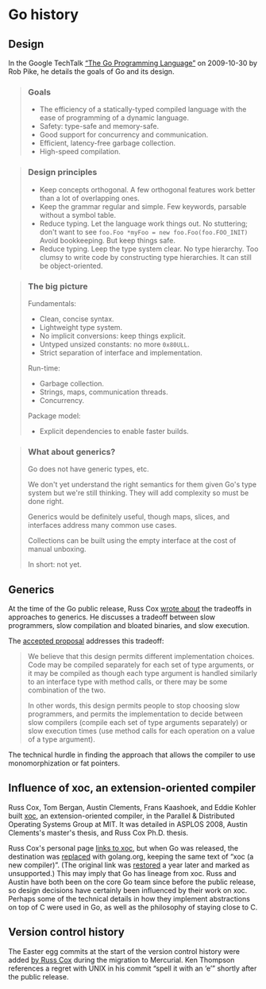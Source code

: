 # Go history

## Design

In the Google TechTalk [“The Go Programming Language”](https://www.youtube.com/watch?v=rKnDgT73v8s)
on 2009-10-30 by Rob Pike, he details the goals of Go and its design.

> ### Goals
>
> - The efficiency of a statically-typed compiled language with the ease of
>   programming of a dynamic language.
> - Safety: type-safe and memory-safe.
> - Good support for concurrency and communication.
> - Efficient, latency-free garbage collection.
> - High-speed compilation.

> ### Design principles
>
> - Keep concepts orthogonal.
>   A few orthogonal features work better than a lot of overlapping ones.
> - Keep the grammar regular and simple.
>   Few keywords, parsable without a symbol table.
> - Reduce typing. Let the language work things out.
>   No stuttering; don't want to see
>   `foo.Foo *myFoo = new foo.Foo(foo.FOO_INIT)`
>   Avoid bookkeeping.
>   But keep things safe.
> - Reduce typing. Leep the type system clear.
>   No type hierarchy. Too clumsy to write code by constructing type
>   hierarchies.
>   It can still be object-oriented.

> ### The big picture
>
> Fundamentals:
> - Clean, concise syntax.
> - Lightweight type system.
> - No implicit conversions: keep things explicit.
> - Untyped unsized constants: no more `0x80ULL`.
> - Strict separation of interface and implementation.
>
> Run-time:
> - Garbage collection.
> - Strings, maps, communication threads.
> - Concurrency.
>
> Package model:
> - Explicit dependencies to enable faster builds.

> ### What about generics?
>
> Go does not have generic types, etc.
>
> We don't yet understand the right semantics for them given Go's type system
> but we're still thinking. They will add complexity so must be done right.
>
> Generics would be definitely useful, though maps, slices, and interfaces
> address many common use cases.
>
> Collections can be built using the empty interface at the cost of manual
> unboxing.
>
> In short: not yet.

## Generics

At the time of the Go public release, Russ Cox [wrote about](https://research.swtch.com/generic)
the tradeoffs in approaches to generics. He discusses a tradeoff between slow
programmers, slow compilation and bloated binaries, and slow execution.

The [accepted proposal](https://go.googlesource.com/proposal/+/master/design/43651-type-parameters.md#implementation)
addresses this tradeoff:

> We believe that this design permits different implementation choices. Code may
> be compiled separately for each set of type arguments, or it may be compiled
> as though each type argument is handled similarly to an interface type with
> method calls, or there may be some combination of the two.
>
> In other words, this design permits people to stop choosing slow programmers,
> and permits the implementation to decide between slow compilers (compile each
> set of type arguments separately) or slow execution times (use method calls
> for each operation on a value of a type argument).

The technical hurdle in finding the approach that allows the compiler to use
monomorphization or fat pointers.

## Influence of xoc, an extension-oriented compiler

Russ Cox, Tom Bergan, Austin Clements, Frans Kaashoek, and Eddie Kohler built
[xoc](https://pdos.csail.mit.edu/archive/xoc/), an extension-oriented compiler,
in the Parallel & Distributed Operating Systems Group at MIT. It was detailed in
ASPLOS 2008, Austin Clements's master's thesis, and Russ Cox Ph.D. thesis.

Russ Cox's personal page [links to xoc](http://web.archive.org/web/20080317094230/http://swtch.com:80/~rsc/),
but when Go was released, the destination was [replaced](http://web.archive.org/web/20091215124447/http://swtch.com:80/~rsc)
with golang.org, keeping the same text of “xoc (a new compiler)”. (The original
link was [restored](http://web.archive.org/web/20100724161716/http://swtch.com:80/~rsc/)
a year later and marked as unsupported.) This may imply that Go has lineage from
xoc. Russ and Austin have both been on the core Go team since before the public
release, so design decisions have certainly been influenced by their work on
xoc. Perhaps some of the technical details in how they implement abstractions on
top of C were used in Go, as well as the philosophy of staying close to C.

## Version control history

The Easter egg commits at the start of the version control history were added
[by Russ Cox](https://research.swtch.com/govcs) during the migration to
Mercurial. Ken Thompson references a regret with UNIX in his commit “spell it
with an ‘e’” shortly after the public release.
